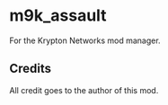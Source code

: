 # m9k_assault
For the Krypton Networks mod manager.

## Credits
All credit goes to the author of this mod.
